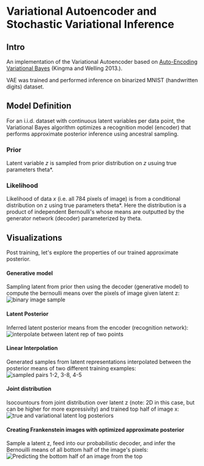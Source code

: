 # Variational Autoencoder and Stochastic Variational Inference

## Intro
An implementation of the Variational Autoencoder based on [Auto-Encoding Variational Bayes](https://arxiv.org/pdf/1312.6114.pdf) (Kingma and Welling 2013.).

VAE was trained and performed inference on binarized MNIST (handwritten digits) dataset.

## Model Definition
For an i.i.d. dataset with continuous latent variables per data point, the Variational Bayes algorithm optimizes a recognition model (encoder) that performs approximate posterior inference using ancestral sampling.

### Prior
Latent variable _z_ is sampled from prior distribution on _z_ usuing true parameters theta\*.

### Likelihood
Likelihood of data _x_ (i.e. all 784 pixels of image) is from a conditional distribution on z using true parameters theta\*. Here the distribution is a product of independent Bernoulli's whose means are outputted by the generator network (decoder) parameterized by theta.

## Visualizations
Post training, let's explore the properties of our trained approximate posterior.

#### Generative model
Sampling latent from prior then using the decoder (generative model) to compute the bernoulli means over the pixels of image given latent z:
![binary image sample](https://github.com/xwinxu/variational-mnist/blob/images/gen_samples.png)

#### Latent Posterior
Inferred latent posterior means from the encoder (recognition network):
![interpolate between latent rep of two points](https://github.com/xwinxu/variational-mnist/blob/images/latent_posterior.png)

#### Linear Interpolation
Generated samples from latent representations interpolated between the posterior means of two different training examples:
![sampled pairs 1-2, 3-8, 4-5](https://github.com/xwinxu/variational-mnist/blob/images/interpolated_means.png)

#### Joint distribution
Isocountours from joint distribution over latent z (note: 2D in this case, but can be higher for more expressivity) and trained top half of image x:
![true and variational latent log posteriors](https://github.com/xwinxu/variational-mnist/blob/images/isocontours.png)

#### Creating Frankenstein images with optimized approximate posterior
Sample a latent z, feed into our probabilistic decoder, and infer the Bernouilli means of all bottom half of the image's pixels:
![Predicting the bottom half of an image from the top](https://github.com/xwinxu/variational-mnist/blob/images/4be0.png)

